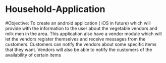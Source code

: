 # Household-Application
#Objective: 
To create an android application ( iOS in future) which will provide with the information to the user about 
the vegetable vendors and milk men in the area. This application also have a vendor module which will let 
the vendors register themselves and receive messages from the customers. Customers can notify the vendors about
some specific items that they want. Vendors will also be able to notify the customers of the availability of certain items
